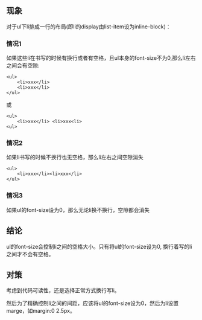 ## 现象
对于ul下li排成一行的布局(即li的display由list-item设为inline-block)：

### 情况1
如果这些li在书写的时候有换行或者有空格，且ul本身的font-size不为0,那么li左右之间会有空隙:

```
<ul>
    <li>xxx</li>
    <li>xxx</li>
</ul>
```
或
```
<ul>
    <li>xxx</li> <li>xxx<li>
<ul>
```


### 情况2
如果li书写的时候不换行也无空格，那么li左右之间空隙消失

```
<ul>
    <li>xxx</li><li>xxx</li>
</ul>
```

### 情况3
如果ul的font-size设为0，那么无论li换不换行，空隙都会消失

## 结论
ul的font-size会控制li之间的空格大小。只有将ul的font-size设为0, 换行着写的li之间才不会有空格。

## 对策
考虑到代码可读性，还是选择正常方式换行写li。

然后为了精确控制li之间的间距，应该将ul的font-size设为0，然后为li设置marge，如margin:0 2.5px。
